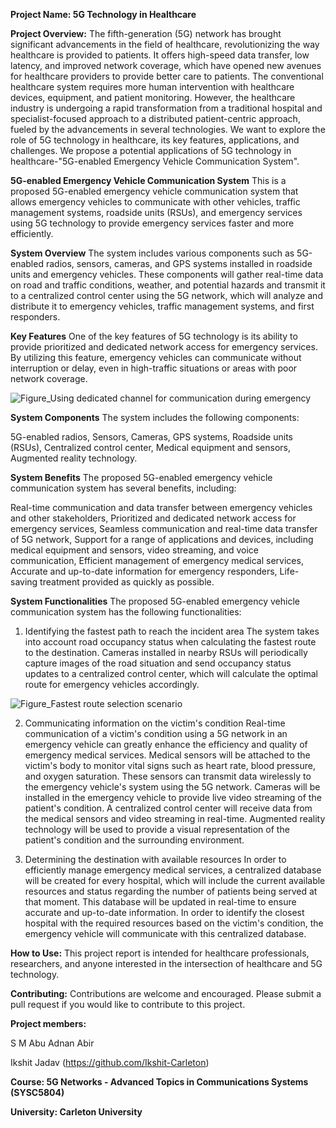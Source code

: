 **Project Name: 5G Technology in Healthcare**



**Project Overview:**
The fifth-generation (5G) network has brought significant advancements in the field of healthcare, revolutionizing the way healthcare is provided to patients. It offers high-speed data transfer, low latency, and improved network coverage, which have opened new avenues for healthcare providers to provide better care to patients. The conventional healthcare system requires more human intervention with healthcare devices, equipment, and patient monitoring. However, the healthcare industry is undergoing a rapid transformation from a traditional hospital and specialist-focused approach to a distributed patient-centric approach, fueled by the advancements in several technologies. We want to explore the role of 5G technology in healthcare, its key features, applications, and challenges. We propose a potential applications of 5G technology in healthcare-"5G-enabled Emergency Vehicle Communication System".



**5G-enabled Emergency Vehicle Communication System**
This is a proposed 5G-enabled emergency vehicle communication system that allows emergency vehicles to communicate with other vehicles, traffic management systems, roadside units (RSUs), and emergency services using 5G technology to provide emergency services faster and more efficiently.



**System Overview**
The system includes various components such as 5G-enabled radios, sensors, cameras, and GPS systems installed in roadside units and emergency vehicles. These components will gather real-time data on road and traffic conditions, weather, and potential hazards and transmit it to a centralized control center using the 5G network, which will analyze and distribute it to emergency vehicles, traffic management systems, and first responders.


**Key Features**
One of the key features of 5G technology is its ability to provide prioritized and dedicated network access for emergency services. By utilizing this feature, emergency vehicles can communicate without interruption or delay, even in high-traffic situations or areas with poor network coverage.


![Figure_Using dedicated channel for communication during emergency](https://user-images.githubusercontent.com/124525225/229621531-26fda01a-0f9b-49f4-a623-5d28dcdc69fc.jpg)


**System Components**
The system includes the following components:

5G-enabled radios,
Sensors,
Cameras,
GPS systems,
Roadside units (RSUs),
Centralized control center,
Medical equipment and sensors,
Augmented reality technology.


**System Benefits**
The proposed 5G-enabled emergency vehicle communication system has several benefits, including:

Real-time communication and data transfer between emergency vehicles and other stakeholders,
Prioritized and dedicated network access for emergency services,
Seamless communication and real-time data transfer of 5G network,
Support for a range of applications and devices, including medical equipment and sensors, video streaming, and voice communication,
Efficient management of emergency medical services,
Accurate and up-to-date information for emergency responders,
Life-saving treatment provided as quickly as possible.


**System Functionalities**
The proposed 5G-enabled emergency vehicle communication system has the following functionalities:

1. Identifying the fastest path to reach the incident area
The system takes into account road occupancy status when calculating the fastest route to the destination. Cameras installed in nearby RSUs will periodically capture images of the road situation and send occupancy status updates to a centralized control center, which will calculate the optimal route for emergency vehicles accordingly.


![Figure_Fastest route selection scenario](https://user-images.githubusercontent.com/124525225/229621606-2dcfb2bb-6858-4d27-a89b-d9672f2410fb.jpg)



2. Communicating information on the victim's condition
Real-time communication of a victim's condition using a 5G network in an emergency vehicle can greatly enhance the efficiency and quality of emergency medical services. Medical sensors will be attached to the victim's body to monitor vital signs such as heart rate, blood pressure, and oxygen saturation. These sensors can transmit data wirelessly to the emergency vehicle's system using the 5G network. Cameras will be installed in the emergency vehicle to provide live video streaming of the patient's condition. A centralized control center will receive data from the medical sensors and video streaming in real-time. Augmented reality technology will be used to provide a visual representation of the patient's condition and the surrounding environment.

3. Determining the destination with available resources
In order to efficiently manage emergency medical services, a centralized database will be created for every hospital, which will include the current available resources and status regarding the number of patients being served at that moment. This database will be updated in real-time to ensure accurate and up-to-date information. In order to identify the closest hospital with the required resources based on the victim's condition, the emergency vehicle will communicate with this centralized database.



**How to Use:**
This project report is intended for healthcare professionals, researchers, and anyone interested in the intersection of healthcare and 5G technology. 

**Contributing:**
Contributions are welcome and encouraged. Please submit a pull request if you would like to contribute to this project.


**Project members:**

S M Abu Adnan Abir

Ikshit Jadav (https://github.com/Ikshit-Carleton)

**Course: 5G Networks - Advanced Topics in Communications Systems (SYSC5804)**

**University: Carleton University**

